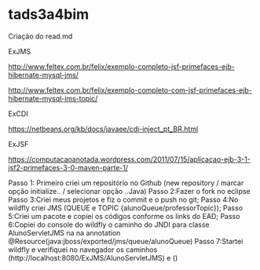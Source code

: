 # tads3a4bim
Criação do read.md


ExJMS

http://www.feltex.com.br/felix/exemplo-completo-jsf-primefaces-ejb-hibernate-mysql-jms/

http://www.feltex.com.br/felix/exemplo-completo-com-jsf-primefaces-ejb-hibernate-mysql-jms-topic/

ExCDI

https://netbeans.org/kb/docs/javaee/cdi-inject_pt_BR.html

ExJSF

https://computacaoanotada.wordpress.com/2011/07/15/aplicacao-ejb-3-1-jsf2-primefaces-3-0-maven-parte-1/

Passo 1: Primeiro criei um repositório no Github (new repository / marcar opção initialize.. / selecionar opção ..Java)
Passo 2:Fazer o fork no eclipse
Passo 3:Criei meus projetos e fiz o commit e o push no git; 
Passo 4:No wildfly criei JMS (QUEUE e TOPIC {alunoQueue/professorTopic}); 
Passo 5:Criei um pacote e copiei os códigos conforme os links do EAD;
Passo 6:Copiei do console do wildfly o caminho do JNDI para classe AlunoServletJMS na na annotation @Resource(java:jboss/exported/jms/queue/alunoQueue)
Passo 7:Startei wildfly e verifiquei no navegador os caminhos (http://localhost:8080/ExJMS/AlunoServletJMS) e () 

